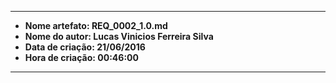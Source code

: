 -----
* **Nome artefato: REQ_0002_1.0.md**
* **Nome do autor: Lucas Vinicios Ferreira Silva**
* **Data de criação: 21/06/2016**
* **Hora de criação: 00:46:00**
-------
